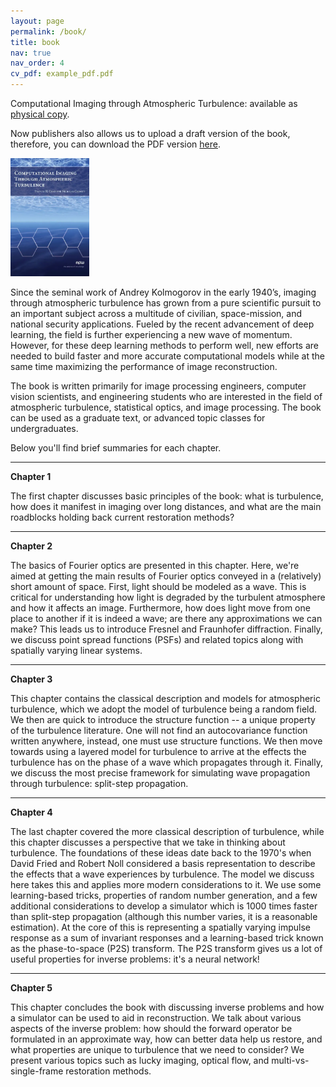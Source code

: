 ```yaml
---
layout: page
permalink: /book/
title: book
nav: true
nav_order: 4
cv_pdf: example_pdf.pdf
---
```

Computational Imaging through Atmospheric Turbulence: available as [physical copy](https://www.barnesandnoble.com/w/computational-imaging-through-atmospheric-turbulence-stanley-h-chan/1143986968).

Now publishers also allows us to upload a draft version of the book, therefore, you can download the PDF version [here](https://www.nchimitt.github.io/assets/pdf/CI_atm_turb_book.pdf).


<img src="/assets/img/book.webp" width="25%" height="25%" class="float-right" />


Since the seminal work of Andrey Kolmogorov in the early 1940’s, imaging through atmospheric turbulence has grown from a pure scientific pursuit to an important subject across a multitude of civilian, space-mission, and national security applications. Fueled by the recent advancement of deep learning, the field is further experiencing a new wave of momentum. However, for these deep learning methods to perform well, new efforts are needed to build faster and more accurate computational models while at the same time maximizing the performance of image reconstruction.


The book is written primarily for image processing engineers, computer vision scientists, and engineering students who are interested in the field of atmospheric turbulence, statistical optics, and image processing. The book can be used as a graduate text, or advanced topic classes for undergraduates.


Below you'll find brief summaries for each chapter.

---
**Chapter 1**

The first chapter discusses basic principles of the book: what is turbulence, how does it manifest in imaging over long distances, and what are the main roadblocks holding back current restoration methods? 

---
**Chapter 2**

The basics of Fourier optics are presented in this chapter. Here, we're aimed at getting the main results of Fourier optics conveyed in a (relatively) short amount of space. First, light should be modeled as a wave. This is critical for understanding how light is degraded by the turbulent atmosphere and how it affects an image. Furthermore, how does light move from one place to another if it is indeed a wave; are there any approximations we can make? This leads us to introduce Fresnel and Fraunhofer diffraction. Finally, we discuss point spread functions (PSFs) and related topics along with spatially varying linear systems.

---
**Chapter 3**

This chapter contains the classical description and models for atmospheric turbulence, which we adopt the model of turbulence being a random field. We then are quick to introduce the structure function -- a unique property of the turbulence literature. One will not find an autocovariance function written anywhere, instead, one must use structure functions. We then move towards using a layered model for turbulence to arrive at the effects the turbulence has on the phase of a wave which propagates through it. Finally, we discuss the most precise framework for simulating wave propagation through turbulence: split-step propagation. 

---
**Chapter 4**

The last chapter covered the more classical description of turbulence, while this chapter discusses a perspective that we take in thinking about turbulence. The foundations of these ideas date back to the 1970's when David Fried and Robert Noll considered a basis representation to describe the effects that a wave experiences by turbulence. The model we discuss here takes this and applies more modern considerations to it. We use some learning-based tricks, properties of random number generation, and a few additional considerations to develop a simulator which is 1000 times faster than split-step propagation (although this number varies, it is a reasonable estimation). At the core of this is representing a spatially varying impulse response as a sum of invariant responses and a learning-based trick known as the phase-to-space (P2S) transform. The P2S transform gives us a lot of useful properties for inverse problems: it's a neural network!


---
**Chapter 5**

This chapter concludes the book with discussing inverse problems and how a simulator can be used to aid in reconstruction. We talk about various aspects of the inverse problem: how should the forward operator be formulated in an approximate way, how can better data help us restore, and what properties are unique to turbulence that we need to consider? We present various topics such as lucky imaging, optical flow, and multi-vs-single-frame restoration methods.